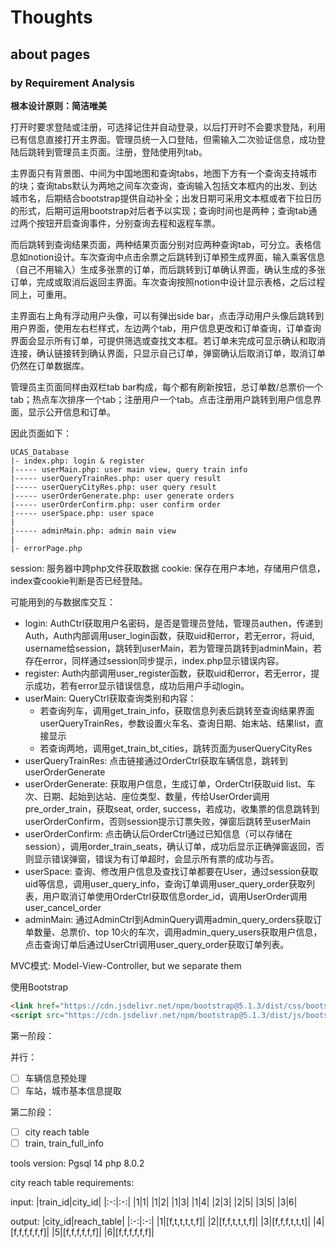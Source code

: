 # Thoughts

## about pages

### by Requirement Analysis

**根本设计原则：简洁唯美**

打开时要求登陆或注册，可选择记住并自动登录，以后打开时不会要求登陆，利用已有信息直接打开主界面。管理员统一入口登陆，但需输入二次验证信息，成功登陆后跳转到管理员主页面。注册，登陆使用列tab。

主界面只有背景图、中间为中国地图和查询tabs，地图下方有一个查询支持城市的块；查询tabs默认为两地之间车次查询，查询输入包括文本框内的出发、到达城市名，后期结合bootstrap提供自动补全；出发日期可采用文本框或者下拉日历的形式，后期可运用bootstrap对后者予以实现；查询时间也是两种；查询tab通过两个按钮开启查询事件，分别查询去程和返程车票。

而后跳转到查询结果页面，两种结果页面分别对应两种查询tab，可分立。表格信息如notion设计。车次查询中点击余票之后跳转到订单预生成界面，输入乘客信息（自己不用输入）生成多张票的订单，而后跳转到订单确认界面，确认生成的多张订单，完成或取消后返回主界面。车次查询按照notion中设计显示表格，之后过程同上，可重用。

主界面右上角有浮动用户头像，可以有弹出side bar，点击浮动用户头像后跳转到用户界面，使用左右栏样式，左边两个tab，用户信息更改和订单查询，订单查询界面会显示所有订单，可提供筛选或查找文本框。若订单未完成可显示确认和取消连接，确认链接转到确认界面，只显示自己订单，弹窗确认后取消订单，取消订单仍然在订单数据库。

管理员主页面同样由双栏tab bar构成，每个都有刷新按钮，总订单数/总票价一个tab；热点车次排序一个tab；注册用户一个tab。点击注册用户跳转到用户信息界面，显示公开信息和订单。

因此页面如下：

```
UCAS_Database
|- index.php: login & register
|----- userMain.php: user main view, query train info
|----- userQueryTrainRes.php: user query result
|----- userQueryCityRes.php: user query result
|----- userOrderGenerate.php: user generate orders
|----- userOrderConfirm.php: user confirm order
|----- userSpace.php: user space
|
|----- adminMain.php: admin main view
|
|- errorPage.php
```

session: 服务器中跨php文件获取数据
cookie: 保存在用户本地，存储用户信息，index查cookie判断是否已经登陆。

可能用到的与数据库交互：
- login: AuthCtrl获取用户名密码，是否是管理员登陆，管理员authen，传递到Auth，Auth内部调用user_login函数，获取uid和error，若无error，将uid, username给session，跳转到userMain，若为管理员跳转到adminMain，若存在error，同样通过session同步提示，index.php显示错误内容。
- register: Auth内部调用user_register函数，获取uid和error，若无error，提示成功，若有error显示错误信息，成功后用户手动login。
- userMain: QueryCtrl获取查询类别和内容：
  - 若查询列车，调用get_train_info，获取信息列表后跳转至查询结果界面userQueryTrainRes，参数设置火车名、查询日期、始末站、结果list，直接显示
  - 若查询两地，调用get_train_bt_cities，跳转页面为userQueryCityRes
- userQueryTrainRes: 点击链接通过OrderCtrl获取车辆信息，跳转到userOrderGenerate
- userOrderGenerate: 获取用户信息，生成订单，OrderCtrl获取uid list、车次、日期、起始到达站、座位类型、数量，传给UserOrder调用pre_order_train，获取seat, order, success，若成功，收集票的信息跳转到userOrderConfirm，否则session提示订票失败，弹窗后跳转至userMain
- userOrderConfirm: 点击确认后OrderCtrl通过已知信息（可以存储在session），调用order_train_seats，确认订单，成功后显示正确弹窗返回，否则显示错误弹窗，错误为有订单超时，会显示所有票的成功与否。
- userSpace: 查询、修改用户信息及查找订单都要在User，通过session获取uid等信息，调用user_query_info，查询订单调用user_query_order获取列表，用户取消订单使用OrderCtrl获取信息order_id，调用UserOrder调用user_cancel_order
- adminMain: 通过AdminCtrl到AdminQuery调用admin_query_orders获取订单数量、总票价、top 10火的车次，调用admin_query_users获取用户信息，点击查询订单后通过UserCtrl调用user_query_order获取订单列表。

MVC模式: Model-View-Controller, but we separate them

使用Bootstrap

```html
<link href="https://cdn.jsdelivr.net/npm/bootstrap@5.1.3/dist/css/bootstrap.min.css" rel="stylesheet" integrity="sha384-1BmE4kWBq78iYhFldvKuhfTAU6auU8tT94WrHftjDbrCEXSU1oBoqyl2QvZ6jIW3" crossorigin="anonymous">
<script src="https://cdn.jsdelivr.net/npm/bootstrap@5.1.3/dist/js/bootstrap.bundle.min.js" integrity="sha384-ka7Sk0Gln4gmtz2MlQnikT1wXgYsOg+OMhuP+IlRH9sENBO0LRn5q+8nbTov4+1p" crossorigin="anonymous"></script>
```

第一阶段：

并行：
- [ ] 车辆信息预处理
- [ ] 车站，城市基本信息提取

第二阶段：
- [ ] city reach table
- [ ] train, train_full_info

tools version:
Pgsql 14
php 8.0.2

city reach table requirements:

input:
|train_id|city_id|
|:-:|:-:|
|1|1|
|1|2|
|1|3|
|1|4|
|2|3|
|2|5|
|3|5|
|3|6|

output:
|city_id|reach_table|
|:-:|:-:|
|1|[f,t,t,t,t,f]|
|2|[f,f,t,t,t,f]|
|3|[f,f,f,t,t,t]|
|4|[f,f,f,f,f,f]|
|5|[f,f,f,f,f,f]|
|6|[f,f,f,f,f,f]|